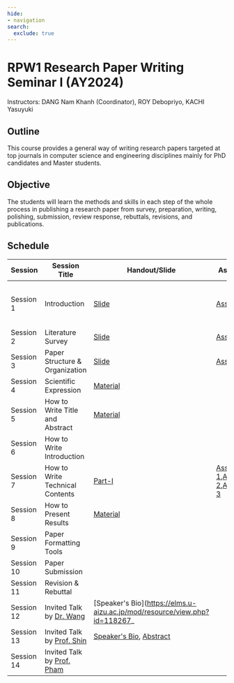 ```yaml
---
hide:
- navigation
search:
  exclude: true
---
```


# RPW1 Research Paper Writing Seminar I (AY2024)

Instructors: DANG Nam Khanh (Coordinator), ROY Debopriyo, KACHI Yasuyuki

## Outline

This course provides a general way of writing research papers targeted at top journals in computer science and engineering disciplines mainly for PhD candidates and Master students.

## Objective

The students will learn the methods and skills in each step of the whole process in publishing a research paper from survey, preparation, writing, polishing, submission, review response, rebuttals, revisions, and publications.

## Schedule

| **Session** | **Session Title**                        | **Handout/Slide** | **Assignment** | **Reading** |
|---------------------|------------------------------------------|-------------------|----------------|-------------|
| Session 1          | Introduction                            |    [Slide](https://elms.u-aizu.ac.jp/mod/resource/view.php?id=118125)         |  [Assignment](https://elms.u-aizu.ac.jp/mod/assign/view.php?id=117858)        |  [Major List](https://elms.u-aizu.ac.jp/mod/url/view.php?id=118554), [IEEE Paper Writing](https://elms.u-aizu.ac.jp/mod/resource/view.php?id=118314)     |
| Session 2          | Literature Survey                       |  [Slide](https://elms.u-aizu.ac.jp/mod/url/view.php?id=118250)           | [Assignment](https://elms.u-aizu.ac.jp/mod/assign/view.php?id=118254)         |       |
| Session 3          | Paper Structure & Organization          |   [Slide](https://elms.u-aizu.ac.jp/mod/resource/view.php?id=118584)          |    [Assignment](https://elms.u-aizu.ac.jp/mod/quiz/view.php?id=118549)     |       |
| Session 4          | Scientific Expression                   |  [Material](https://elms.u-aizu.ac.jp/course/view.php?id=6684#coursecontentcollapse4)           |          |       |
| Session 5          | How to Write Title and Abstract         |   [Material](https://elms.u-aizu.ac.jp/mod/url/view.php?id=122574)          |          |       |
| Session 6          | How to Write Introduction               |           |          |       |
| Session 7          | How to Write Technical Contents         | [Part-I](https://elms.u-aizu.ac.jp/mod/resource/view.php?id=122546)            |  [Assignment 1](https://elms.u-aizu.ac.jp/mod/quiz/view.php?id=122543),[Assignment 2](https://elms.u-aizu.ac.jp/mod/quiz/view.php?id=122544),[Assignment 3](https://elms.u-aizu.ac.jp/mod/assign/view.php?id=122545)        |   [Paper-1](https://arxiv.org/abs/1510.00149)    |
| Session 8          | How to Present Results                  |  [Material](https://elms.u-aizu.ac.jp/course/view.php?id=6684#coursecontentcollapse6)           |          |       |
| Session 9          | Paper Formatting Tools                  |             |          |       |
| Session 10         | Paper Submission                        |             |          |       |
| Session 11         | Revision & Rebuttal                     |             |          |       |
| Session 12         | Invited Talk by [Dr. Wang](https://u-aizu.ac.jp/~zwang/)             |    [Speaker's Bio](https://elms.u-aizu.ac.jp/mod/resource/view.php?id=118267_         |          |       |
| Session 13         | Invited Talk by [Prof. Shin](https://u-aizu.ac.jp/labs/is-pp/pplab/shin.html) | [Speaker's Bio](https://elms.u-aizu.ac.jp/mod/resource/view.php?id=118255), [Abstract](https://elms.u-aizu.ac.jp/mod/resource/view.php?id=118256)             |          |       |
| Session 14         | Invited Talk by [Prof. Pham](https://web-ext.u-aizu.ac.jp/~pham/) |             |          |       |

